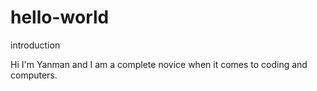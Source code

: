 # hello-world
introduction

Hi I'm Yanman and I am a complete novice when it comes to coding and computers.
